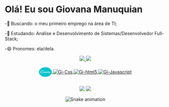 <h1>Olá! Eu sou Giovana Manuquian</h1>

-🔎 Buscando: o meu primeiro emprego na área de TI;


-📕 Estudando: Análise e Desenvolvimento de Sistemas/Desenvolvedor Full-Stack;


-😄 Pronomes: ela/dela.



<div align="center">
  <a href="https://github.com/Giovana-Manuquian">
 <img height="180em" src="https://github-readme-stats.vercel.app/api?username=Giovana-Manuquian&show_icons=true&theme=tokyonight"/>
 <img height="180em" src="https://github-readme-stats.vercel.app/api/top-langs/?username=Giovana-Manuquian&layout=compact&theme=tokyonight"/>
</div>
  
  <a href="https://github.com/Giovana-Manuquian">
   
<!--  <div style="display: inline_block"><br>     -->
  <div align="center"><br>
  <img align="center" alt="Gi-Canva" height="30" width="40" src="https://raw.githubusercontent.com/devicons/devicon/master/icons/canva/canva-original.svg" />
  <img align="center" alt="Gi-Css" height="30" width="40" src="https://cdn.jsdelivr.net/gh/devicons/devicon/icons/css3/css3-original.svg" />
  <img align="center" alt="Gi-html5" height="30" width="40" src="https://cdn.jsdelivr.net/gh/devicons/devicon/icons/html5/html5-original.svg" />
  <img align="center" alt="Gi-Javascript" height="30" width="40" src="https://cdn.jsdelivr.net/gh/devicons/devicon/icons/javascript/javascript-original.svg" />
  </div>
  
  ##
  
  <div align="center"> 
  <a href = "mailto:gmanuquian@gmail.com"><img src=https://img.shields.io/badge/Gmail-D14836?style=for-the-badge&logo=gmail&logoColor=white target="_blank"></a>
  <a href="https://www.linkedin.com/in/giovana-manuquian-a4829a188/" target="_blank"><img src="https://img.shields.io/badge/-LinkedIn-%230077B5?style=for-the-badge&logo=linkedin&logoColor=white" target="_blank"></a> 
  
  
  ![Snake animation](https://github.com/Giovana-Manuquian/Giovana-Manuquian/blob/output/github-contribution-grid-snake.svg)
 
  </div>

